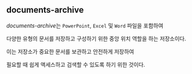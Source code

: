 ## documents-archive

*documents-archive*는 `PowerPoint`, `Excel` 및 `Word` 파일을 포함하여 

다양한 유형의 문서를 저장하고 구성하기 위한 중앙 위치 역할을 하는 저장소이다.

이는 저장소가 중요한 문서를 보관하고 안전하게 저장하여 

필요할 때 쉽게 액세스하고 검색할 수 있도록 하기 위한 것이다.

